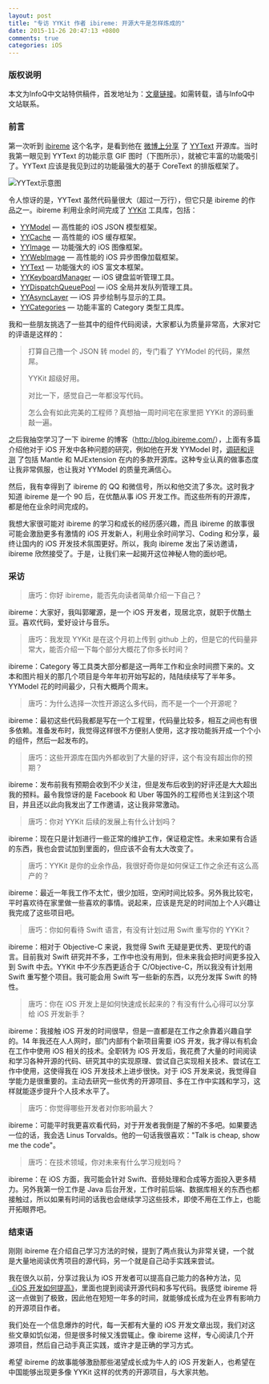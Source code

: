 ```yaml
---
layout: post
title: "专访 YYKit 作者 ibireme: 开源大牛是怎样炼成的"
date: 2015-11-26 20:47:13 +0800
comments: true
categories: iOS
---
```


### 版权说明

本文为InfoQ中文站特供稿件，首发地址为：[文章链接](http://www.infoq.com/cn/news/2015/11/ibireme-interview)。如需转载，请与InfoQ中文站联系。

### 前言

第一次听到 [ibireme](http://weibo.com/239801242) 这个名字，是看到他在 [微博上分享](http://weibo.com/2477831984/D2ujxj5Vx?type=comment#_rnd1448528368875) 了 [YYText](https://github.com/ibireme/YYText) 开源库。当时我第一眼见到 YYText 的功能示意 GIF 图时（下图所示），就被它丰富的功能吸引了。YYText 应该是我见到过的功能最强大的基于 CoreText 的排版框架了。

![YYText示意图](https://camo.githubusercontent.com/fb454f77c109e6ac671e8fdb3220ade92238715b/68747470733a2f2f7261772e6769746875622e636f6d2f69626972656d652f5959546578742f6d61737465722f417474726962757465732f59595465787420457874656e6465642f5959546578744174746163686d656e742e676966)

令人惊讶的是，YYText 虽然代码量很大（超过一万行），但它只是 ibireme 的作品之一。ibireme 利用业余时间完成了 [YYKit](https://github.com/ibireme/YYKit) 工具库，包括：

* [YYModel](https://github.com/ibireme/YYModel) — 高性能的 iOS JSON 模型框架。
* [YYCache](https://github.com/ibireme/YYCache) — 高性能的 iOS 缓存框架。
* [YYImage](https://github.com/ibireme/YYImage) — 功能强大的 iOS 图像框架。
* [YYWebImage](https://github.com/ibireme/YYWebImage) — 高性能的 iOS 异步图像加载框架。
* [YYText](https://github.com/ibireme/YYText) — 功能强大的 iOS 富文本框架。
* [YYKeyboardManager](https://github.com/ibireme/YYKeyboardManager) — iOS 键盘监听管理工具。
* [YYDispatchQueuePool](https://github.com/ibireme/YYDispatchQueuePool) — iOS 全局并发队列管理工具。
* [YYAsyncLayer](https://github.com/ibireme/YYAsyncLayer) — iOS 异步绘制与显示的工具。
* [YYCategories](https://github.com/ibireme/YYCategories) — 功能丰富的 Category 类型工具库。

我和一些朋友挑选了一些其中的组件代码阅读，大家都认为质量非常高，大家对它的评语是这样的：

> 打算自己撸一个 JSON 转 model 的，专门看了 YYModel 的代码，果然屌。
>
> YYKit 超级好用。 
>
> 对比一下，感觉自己一年都没写代码。
>
> 怎么会有如此完美的工程师？真想抽一周时间宅在家里把 YYKit 的源码重敲一遍。

之后我抽空学习了一下 ibireme 的博客（<http://blog.ibireme.com/>），上面有多篇介绍他对于 iOS 开发中各种问题的研究，例如他在开发 YYModel 时，[调研和评测](http://blog.ibireme.com/2015/10/23/ios_model_framework_benchmark/) 了包括 Mantle 和 MJExtension 在内的多款开源库。这种专业认真的做事态度让我非常佩服，也让我对 YYModel 的质量充满信心。

然后，我有幸得到了 ibireme 的 QQ 和微信号，所以和他交流了多次。这时我才知道 ibireme 是一个 90 后，在优酷从事 iOS 开发工作。而这些所有的开源库，都是他在业余时间完成的。

我想大家很可能对 ibireme 的学习和成长的经历感兴趣，而且 ibireme 的故事很可能会激励更多有激情的 iOS 开发新人，利用业余时间学习、Coding 和分享，最终让国内的 iOS 开发技术氛围更好。所以，我向 ibireme 发出了采访邀请，ibireme 欣然接受了。于是，让我们来一起揭开这位神秘人物的面纱吧。

### 采访

> 唐巧：你好 ibireme，能否先向读者简单介绍一下自己？

ibireme：大家好，我叫郭曜源，是一个 iOS 开发者，现居北京，就职于优酷土豆。喜欢代码，爱好设计与音乐。

> 唐巧：我发现 YYKit 是在这个月初上传到 github 上的，但是它的代码量非常大，能否介绍一下每个部分大概花了你多长时间？

ibireme：Category 等工具类大部分都是这一两年工作和业余时间攒下来的。文本和图片相关的那几个项目是今年年初开始写起的，陆陆续续写了半年多。YYModel 花的时间最少，只有大概两个周末。

> 唐巧：为什么选择一次性开源这么多代码，而不是一个一个开源呢？

ibireme：最初这些代码我都是写在一个工程里，代码量比较多，相互之间也有很多依赖。准备发布时，我觉得这样很不方便别人使用，这才按功能拆开成一个个小的组件，然后一起发布的。

> 唐巧：这些开源库在国内外都收到了大量的好评，这个有没有超出你的预期？

ibireme：发布前我有预期会收到不少关注，但是发布后收到的好评还是大大超出我的预料。最令我惊讶的是 Facebook 和 Uber 等国外的工程师也关注到这个项目，并且还以此向我发出了工作邀请，这让我非常激动。

> 唐巧：你对 YYKit 后续的发展上有什么计划吗？

ibireme：现在只是计划进行一些正常的维护工作，保证稳定性。未来如果有合适的东西，我也会尝试加到里面的，但应该不会有太大改变了。

> 唐巧：YYKit 是你的业余作品，我很好奇你是如何保证工作之余还有这么高产的？

ibireme：最近一年我工作不太忙，很少加班，空闲时间比较多。另外我比较宅，平时喜欢待在家里做一些喜欢的事情。说起来，应该是充足的时间加上个人兴趣让我完成了这些项目吧。

> 唐巧：你如何看待 Swift 语言，有没有计划过用 Swift 重写你的 YYKit？

ibireme：相对于 Objective-C 来说，我觉得 Swift 无疑是更优秀、更现代的语言。目前我对 Swift 研究并不多，工作中也没有用到，但未来我会把时间更多投入到 Swift 中去。YYKit 中不少东西更适合于 C/Objective-C，所以我没有计划用 Swift 重写整个项目。我可能会用 Swift 写一些新的东西，以充分发挥 Swift 的特性。

> 唐巧：你在 iOS 开发上是如何快速成长起来的？有没有什么心得可以分享给 iOS 开发新手？

ibireme：我接触 iOS 开发的时间很早，但是一直都是在工作之余靠着兴趣自学的。14 年我还在人人网时，部门内部有个新项目需要 iOS 开发，我才得以有机会在工作中使用 iOS 相关的技术。全职转为 iOS 开发后，我花费了大量的时间阅读和学习各种开源的代码、研究其中的实现原理、尝试自己实现相关技术、尝试在工作中使用，这使得我在 iOS 开发技术上进步很快。对于 iOS 开发来说，我觉得自学能力是很重要的。主动去研究一些优秀的开源项目、多在工作中实践和学习，这样就能逐步提升个人技术水平了。

> 唐巧：你觉得哪些开发者对你影响最大？

ibireme：可能平时我更喜欢看代码，对于开发者我倒是了解的不多吧。如果要选一位的话，我会选 Linus Torvalds。他的一句话我很喜欢："Talk is cheap, show me the code"。

> 唐巧：在技术领域，你对未来有什么学习规划吗？

ibireme：在 iOS 方面，我可能会针对 Swift、音频处理和合成等方面投入更多精力。另外我第一份工作是 Java 后台开发，工作时前后端、数据库相关的东西也都接触过，所以如果有时间的话我也会继续学习这些技术，即使不用在工作上，也能开拓眼界吧。

### 结束语

刚刚 ibireme 在介绍自己学习方法的时候，提到了两点我认为非常关键，一个就是大量地阅读优秀项目的源代码，另一个就是自己动手实践来尝试。

我在很久以前，分享过我认为 iOS 开发者可以提高自己能力的各种方法，见 [《iOS 开发如何提高》](/2014/07/27/ios-levelup-tips/)，里面也提到阅读开源代码和多写代码。我感觉 ibireme 将这一点做到了极致，因此他在短短一年多的时间，就能够成长成为在业界有影响力的开源项目作者。

我们处在一个信息爆炸的时代，每一天都有大量的 iOS 开发文章出现，我们对这些文章如饥似渴，但是很多时候又浅尝辄止。像 ibireme 这样，专心阅读几个开源项目，然后自己动手真正实践，或许才是正确的学习方式。

希望 ibireme 的故事能够激励那些渴望成长成为牛人的 iOS 开发新人，也希望在中国能够出现更多像 YYKit 这样的优秀的开源项目，与大家共勉。

